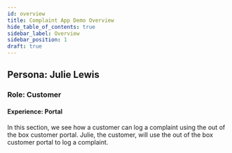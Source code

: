 ```yaml
---
id: overview
title: Complaint App Demo Overview
hide_table_of_contents: true
sidebar_label: Overview
sidebar_position: 1
draft: true
---
```


## Persona: Julie Lewis

### Role: Customer

#### Experience: Portal

In this section, we see how a customer can log a complaint using the out of the box customer portal. Julie, the customer, will use the out of the box customer portal to log a complaint.